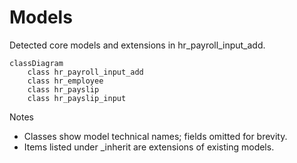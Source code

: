 # Models

Detected core models and extensions in hr_payroll_input_add.

```mermaid
classDiagram
    class hr_payroll_input_add
    class hr_employee
    class hr_payslip
    class hr_payslip_input
```

Notes
- Classes show model technical names; fields omitted for brevity.
- Items listed under _inherit are extensions of existing models.
